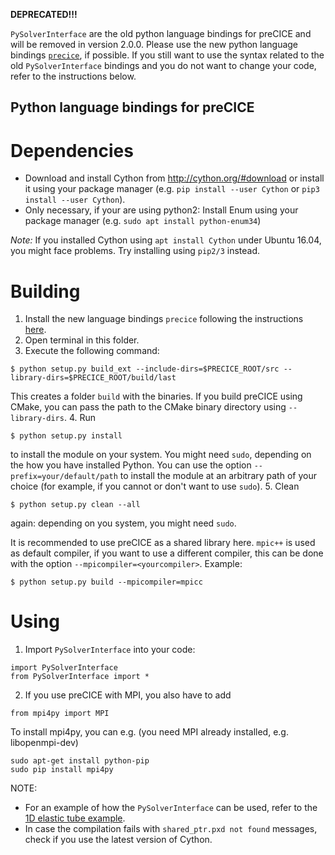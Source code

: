 **DEPRECATED!!!**

`PySolverInterface` are the old python language bindings for preCICE and will be removed in version 2.0.0. Please use the new python language bindings [`precice`](https://github.com/precice/precice/tree/changingNameOfPySolverInterface/src/precice/bindings/python), if possible. If you still want to use the syntax related to the old `PySolverInterface` bindings and you do not want to change your code, refer to the instructions below.

Python language bindings for preCICE
----------------------------

# Dependencies

* Download and install Cython from http://cython.org/#download or install it using your package manager (e.g. `pip install --user Cython` or `pip3 install --user Cython`). 
* Only necessary, if your are using python2: Install Enum using your package manager (e.g. `sudo apt install python-enum34`)

*Note:* If you installed Cython using `apt install Cython` under Ubuntu 16.04, you might face problems. Try installing using `pip2/3` instead.

# Building

1. Install the new language bindings `precice` following the instructions [here](https://github.com/precice/precice/tree/changingNameOfPySolverInterface/src/precice/bindings/python).
2. Open terminal in this folder.
3. Execute the following command:

```
$ python setup.py build_ext --include-dirs=$PRECICE_ROOT/src --library-dirs=$PRECICE_ROOT/build/last
```
This creates a folder `build` with the binaries.
If you build preCICE using CMake, you can pass the path to the CMake binary directory using `--library-dirs`.
4. Run 
```
$ python setup.py install
```
to install the module on your system. You might need `sudo`, depending on the how you have installed Python. You can use the option `--prefix=your/default/path` to install the module at an arbitrary path of your choice (for example, if you cannot or don't want to use `sudo`).
5. Clean
```
$ python setup.py clean --all
```
again: depending on you system, you might need `sudo`.

It is recommended to use preCICE as a shared library here. `mpic++` is used as default compiler, if you want to use a different compiler, this can be done with the option `--mpicompiler=<yourcompiler>`. Example:
```
$ python setup.py build --mpicompiler=mpicc
```

# Using

1. Import `PySolverInterface` into your code:

```
import PySolverInterface
from PySolverInterface import *
```

2. If you use preCICE with MPI, you also have to add
   
```   
from mpi4py import MPI
```

To install mpi4py, you can e.g. (you need MPI already installed, e.g. libopenmpi-dev) 

```
sudo apt-get install python-pip
sudo pip install mpi4py
```


NOTE: 
- For an example of how the `PySolverInterface` can be used, refer to the [1D elastic tube example](https://github.com/precice/precice/wiki/1D-elastic-tube-using-the-Python-API).
- In case the compilation fails with `shared_ptr.pxd not found` messages, check if you use the latest version of Cython.
